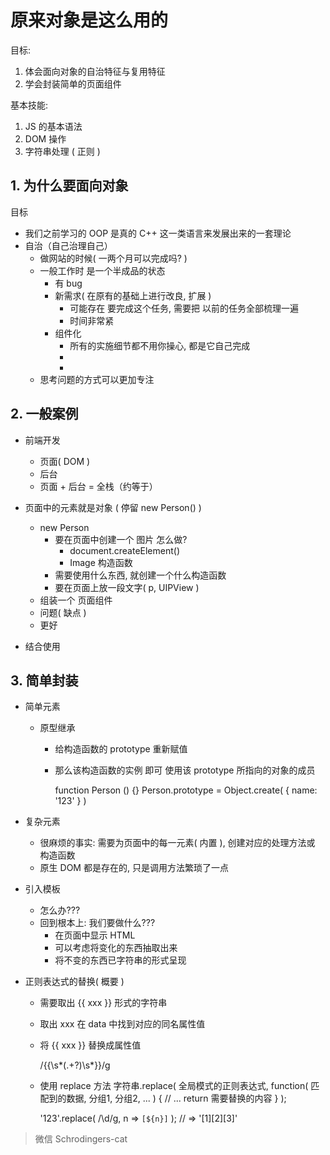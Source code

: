# 原来对象是这么用的

目标:

1. 体会面向对象的自治特征与复用特征
2. 学会封装简单的页面组件


基本技能:

1. JS 的基本语法
2. DOM 操作
3. 字符串处理 ( 正则 )

## 1. 为什么要面向对象

目标

- 我们之前学习的 OOP 是真的 C++ 这一类语言来发展出来的一套理论
- 自治（自己治理自己）
  - 做网站的时候( 一两个月可以完成吗? )
  - 一般工作时 是一个半成品的状态
    - 有 bug
    - 新需求( 在原有的基础上进行改良, 扩展 )
      - 可能存在 要完成这个任务, 需要把 以前的任务全部梳理一遍
      - 时间非常紧
    - 组件化
      - 所有的实施细节都不用你操心, 都是它自己完成 
      - <Comment />
      - <NewComment />
  - 思考问题的方式可以更加专注

## 2. 一般案例

- 前端开发
  - 页面( DOM )
  - 后台
  - 页面 + 后台 = 全栈（约等于）

- 页面中的元素就是对象 ( 停留 new Person() )
  - new Person
    - 要在页面中创建一个 图片 怎么做?
      - document.createElement()
      - Image 构造函数
    - 需要使用什么东西, 就创建一个什么构造函数
    - 要在页面上放一段文字( p, UIPView )
  - 组装一个 页面组件
  - 问题( 缺点 )
  - 更好
- 结合使用

## 3. 简单封装

- 简单元素
  - 原型继承
    - 给构造函数的 prototype 重新赋值
    - 那么该构造函数的实例 即可 使用该 prototype 所指向的对象的成员

      function Person () {}
      Person.prototype = Object.create( { name: '123' } )

- 复杂元素

  - 很麻烦的事实: 需要为页面中的每一元素( 内置 ), 创建对应的处理方法或 构造函数 
  - 原生 DOM 都是存在的, 只是调用方法繁琐了一点

- 引入模板
  - 怎么办???
  - 回到根本上: 我们要做什么???
    - 在页面中显示 HTML 
    - 可以考虑将变化的东西抽取出来
    - 将不变的东西已字符串的形式呈现

- 正则表达式的替换( 概要 )
  - 需要取出 {{ xxx }} 形式的字符串
  - 取出 xxx 在 data 中找到对应的同名属性值
  - 将 {{ xxx }} 替换成属性值

      /\{\{\s*(.+?)\s*\}\}/g
  
  - 使用 replace 方法
    字符串.replace( 全局模式的正则表达式, function( 匹配到的数据, 分组1, 分组2, ... ) {
      // ...
      return 需要替换的内容
    } );

    '123'.replace( /\d/g, n => `[${n}]` ); // => '[1][2][3]'
  
  

> 微信 Schrodingers-cat
